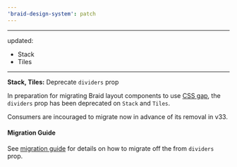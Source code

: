 ```yaml
---
'braid-design-system': patch
---
```


---
updated:
  - Stack
  - Tiles
---

**Stack, Tiles:** Deprecate `dividers` prop

In preparation for migrating Braid layout components to use [CSS gap], the `dividers` prop has been deprecated on `Stack` and `Tiles`.

Consumers are incouraged to migrate now in advance of its removal in v33.

#### Migration Guide

See [migration guide] for details on how to migrate off the from `dividers` prop.

[CSS gap]: https://developer.mozilla.org/en-US/docs/Web/CSS/gap
[migration guide]: https://github.com/seek-oss/braid-design-system/blob/master/docs/Removing%20dividers%20support%20from%20layout%20components.md